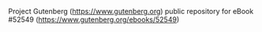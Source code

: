Project Gutenberg (https://www.gutenberg.org) public repository for
eBook #52549 (https://www.gutenberg.org/ebooks/52549)
